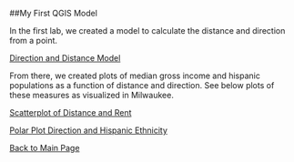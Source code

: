 ##My First QGIS Model

In the first lab, we created a model to calculate the distance and direction from a point.

[Direction and Distance Model](DisDirModel.model3)

From there, we created plots of median gross income and hispanic populations as a function of distance and direction.  See below plots of these measures as visualized in Milwaukee.

[Scatterplot of Distance and Rent](DistancePlot.html)

[Polar Plot Direction and Hispanic Ethnicity](directionplotnew.html)

[Back to Main Page](https://pdickson2.github.io/)
